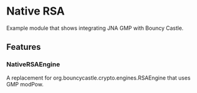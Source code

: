 # Native RSA

Example module that shows integrating JNA GMP with Bouncy Castle.

## Features

### NativeRSAEngine

A replacement for org.bouncycastle.crypto.engines.RSAEngine that uses GMP modPow.
